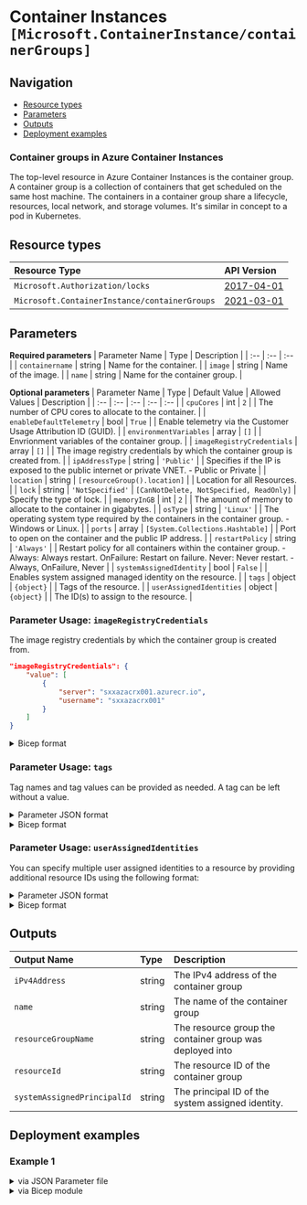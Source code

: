 # Container Instances `[Microsoft.ContainerInstance/containerGroups]`

## Navigation

- [Resource types](#Resource-types)
- [Parameters](#Parameters)
- [Outputs](#Outputs)
- [Deployment examples](#Deployment-examples)

### Container groups in Azure Container Instances

The top-level resource in Azure Container Instances is the container group. A container group is a collection of containers that get scheduled on the same host machine. The containers in a container group share a lifecycle, resources, local network, and storage volumes. It's similar in concept to a pod in Kubernetes.

## Resource types

| Resource Type | API Version |
| :-- | :-- |
| `Microsoft.Authorization/locks` | [2017-04-01](https://docs.microsoft.com/en-us/azure/templates/Microsoft.Authorization/2017-04-01/locks) |
| `Microsoft.ContainerInstance/containerGroups` | [2021-03-01](https://docs.microsoft.com/en-us/azure/templates/Microsoft.ContainerInstance/2021-03-01/containerGroups) |

## Parameters

**Required parameters**
| Parameter Name | Type | Description |
| :-- | :-- | :-- |
| `containername` | string | Name for the container. |
| `image` | string | Name of the image. |
| `name` | string | Name for the container group. |

**Optional parameters**
| Parameter Name | Type | Default Value | Allowed Values | Description |
| :-- | :-- | :-- | :-- | :-- |
| `cpuCores` | int | `2` |  | The number of CPU cores to allocate to the container. |
| `enableDefaultTelemetry` | bool | `True` |  | Enable telemetry via the Customer Usage Attribution ID (GUID). |
| `environmentVariables` | array | `[]` |  | Envrionment variables of the container group. |
| `imageRegistryCredentials` | array | `[]` |  | The image registry credentials by which the container group is created from. |
| `ipAddressType` | string | `'Public'` |  | Specifies if the IP is exposed to the public internet or private VNET. - Public or Private |
| `location` | string | `[resourceGroup().location]` |  | Location for all Resources. |
| `lock` | string | `'NotSpecified'` | `[CanNotDelete, NotSpecified, ReadOnly]` | Specify the type of lock. |
| `memoryInGB` | int | `2` |  | The amount of memory to allocate to the container in gigabytes. |
| `osType` | string | `'Linux'` |  | The operating system type required by the containers in the container group. - Windows or Linux. |
| `ports` | array | `[System.Collections.Hashtable]` |  | Port to open on the container and the public IP address. |
| `restartPolicy` | string | `'Always'` |  | Restart policy for all containers within the container group. - Always: Always restart. OnFailure: Restart on failure. Never: Never restart. - Always, OnFailure, Never |
| `systemAssignedIdentity` | bool | `False` |  | Enables system assigned managed identity on the resource. |
| `tags` | object | `{object}` |  | Tags of the resource. |
| `userAssignedIdentities` | object | `{object}` |  | The ID(s) to assign to the resource. |


### Parameter Usage: `imageRegistryCredentials`

The image registry credentials by which the container group is created from.

```json
"imageRegistryCredentials": {
    "value": [
        {
            "server": "sxxazacrx001.azurecr.io",
            "username": "sxxazacrx001"
        }
    ]
}
```

</details>

<details>

<summary>Bicep format</summary>

```bicep
imageRegistryCredentials: [
    {
        server: 'sxxazacrx001.azurecr.io'
        username: 'sxxazacrx001'
    }
]
```

</details>
<p>

### Parameter Usage: `tags`

Tag names and tag values can be provided as needed. A tag can be left without a value.

<details>

<summary>Parameter JSON format</summary>

```json
"tags": {
    "value": {
        "Environment": "Non-Prod",
        "Contact": "test.user@testcompany.com",
        "PurchaseOrder": "1234",
        "CostCenter": "7890",
        "ServiceName": "DeploymentValidation",
        "Role": "DeploymentValidation"
    }
}
```

</details>

<details>

<summary>Bicep format</summary>

```bicep
tags: {
    Environment: 'Non-Prod'
    Contact: 'test.user@testcompany.com'
    PurchaseOrder: '1234'
    CostCenter: '7890'
    ServiceName: 'DeploymentValidation'
    Role: 'DeploymentValidation'
}
```

</details>
<p>

### Parameter Usage: `userAssignedIdentities`

You can specify multiple user assigned identities to a resource by providing additional resource IDs using the following format:

<details>

<summary>Parameter JSON format</summary>

```json
"userAssignedIdentities": {
    "value": {
        "/subscriptions/12345678-1234-1234-1234-123456789012/resourcegroups/validation-rg/providers/Microsoft.ManagedIdentity/userAssignedIdentities/adp-sxx-az-msi-x-001": {},
        "/subscriptions/12345678-1234-1234-1234-123456789012/resourcegroups/validation-rg/providers/Microsoft.ManagedIdentity/userAssignedIdentities/adp-sxx-az-msi-x-002": {}
    }
}
```

</details>

<details>

<summary>Bicep format</summary>

```bicep
userAssignedIdentities: {
    '/subscriptions/12345678-1234-1234-1234-123456789012/resourcegroups/validation-rg/providers/Microsoft.ManagedIdentity/userAssignedIdentities/adp-sxx-az-msi-x-001': {}
    '/subscriptions/12345678-1234-1234-1234-123456789012/resourcegroups/validation-rg/providers/Microsoft.ManagedIdentity/userAssignedIdentities/adp-sxx-az-msi-x-002': {}
}
```

</details>
<p>

## Outputs

| Output Name | Type | Description |
| :-- | :-- | :-- |
| `iPv4Address` | string | The IPv4 address of the container group |
| `name` | string | The name of the container group |
| `resourceGroupName` | string | The resource group the container group was deployed into |
| `resourceId` | string | The resource ID of the container group |
| `systemAssignedPrincipalId` | string | The principal ID of the system assigned identity. |

## Deployment examples

<h3>Example 1</h3>

<details>

<summary>via JSON Parameter file</summary>

```json
{
    "$schema": "https://schema.management.azure.com/schemas/2019-04-01/deploymentParameters.json#",
    "contentVersion": "1.0.0.0",
    "parameters": {
        "name": {
            "value": "<<namePrefix>>-az-acg-x-001"
        },
        "containerName": {
            "value": "<<namePrefix>>-az-aci-x-001"
        },
        "image": {
            "value": "mcr.microsoft.com/azuredocs/aci-helloworld"
        },
        "ports": {
            "value": [
                {
                    "protocol": "Tcp",
                    "port": "80"
                },
                {
                    "protocol": "Tcp",
                    "port": "443"
                }
            ]
        },
        "systemAssignedIdentity": {
            "value": true
        },
        "userAssignedIdentities": {
            "value": {
                "/subscriptions/<<subscriptionId>>/resourcegroups/validation-rg/providers/Microsoft.ManagedIdentity/userAssignedIdentities/adp-<<namePrefix>>-az-msi-x-001": {}
            }
        }
    }
}

```

</details>

<details>

<summary>via Bicep module</summary>

```bicep
module containerGroups './Microsoft.ContainerInstance/containerGroups/deploy.bicep' = {
  name: '${uniqueString(deployment().name)}-containerGroups'
  params: {
      userAssignedIdentities: {
        '/subscriptions/<<subscriptionId>>/resourcegroups/validation-rg/providers/Microsoft.ManagedIdentity/userAssignedIdentities/adp-<<namePrefix>>-az-msi-x-001': {}
      }
      name: '<<namePrefix>>-az-acg-x-001'
      image: 'mcr.microsoft.com/azuredocs/aci-helloworld'
      containerName: '<<namePrefix>>-az-aci-x-001'
      ports: [
        {
          protocol: 'Tcp'
          port: '80'
        }
        {
          protocol: 'Tcp'
          port: '443'
        }
      ]
      systemAssignedIdentity: true
  }
```

</details>
